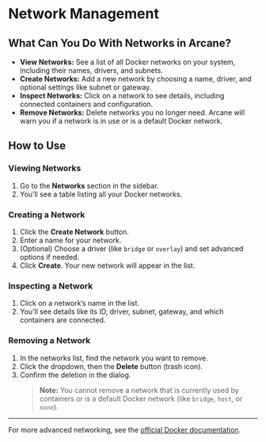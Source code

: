 # Network Management

## What Can You Do With Networks in Arcane?

- **View Networks:** See a list of all Docker networks on your system, including their names, drivers, and subnets.
- **Create Networks:** Add a new network by choosing a name, driver, and optional settings like subnet or gateway.
- **Inspect Networks:** Click on a network to see details, including connected containers and configuration.
- **Remove Networks:** Delete networks you no longer need. Arcane will warn you if a network is in use or is a default Docker network.

## How to Use

### Viewing Networks

1. Go to the **Networks** section in the sidebar.
2. You’ll see a table listing all your Docker networks.

### Creating a Network

1. Click the **Create Network** button.
2. Enter a name for your network.
3. (Optional) Choose a driver (like `bridge` or `overlay`) and set advanced options if needed.
4. Click **Create**. Your new network will appear in the list.

### Inspecting a Network

1. Click on a network’s name in the list.
2. You’ll see details like its ID, driver, subnet, gateway, and which containers are connected.

### Removing a Network

1. In the networks list, find the network you want to remove.
2. Click the dropdown, then the **Delete** button (trash icon).
3. Confirm the deletion in the dialog.
   > **Note:** You cannot remove a network that is currently used by containers or is a default Docker network (like `bridge`, `host`, or `none`).

---

For more advanced networking, see the [official Docker documentation](https://docs.docker.com/network/).

